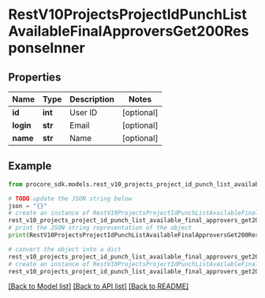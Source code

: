 # RestV10ProjectsProjectIdPunchListAvailableFinalApproversGet200ResponseInner


## Properties

Name | Type | Description | Notes
------------ | ------------- | ------------- | -------------
**id** | **int** | User ID | [optional] 
**login** | **str** | Email | [optional] 
**name** | **str** | Name | [optional] 

## Example

```python
from procore_sdk.models.rest_v10_projects_project_id_punch_list_available_final_approvers_get200_response_inner import RestV10ProjectsProjectIdPunchListAvailableFinalApproversGet200ResponseInner

# TODO update the JSON string below
json = "{}"
# create an instance of RestV10ProjectsProjectIdPunchListAvailableFinalApproversGet200ResponseInner from a JSON string
rest_v10_projects_project_id_punch_list_available_final_approvers_get200_response_inner_instance = RestV10ProjectsProjectIdPunchListAvailableFinalApproversGet200ResponseInner.from_json(json)
# print the JSON string representation of the object
print(RestV10ProjectsProjectIdPunchListAvailableFinalApproversGet200ResponseInner.to_json())

# convert the object into a dict
rest_v10_projects_project_id_punch_list_available_final_approvers_get200_response_inner_dict = rest_v10_projects_project_id_punch_list_available_final_approvers_get200_response_inner_instance.to_dict()
# create an instance of RestV10ProjectsProjectIdPunchListAvailableFinalApproversGet200ResponseInner from a dict
rest_v10_projects_project_id_punch_list_available_final_approvers_get200_response_inner_from_dict = RestV10ProjectsProjectIdPunchListAvailableFinalApproversGet200ResponseInner.from_dict(rest_v10_projects_project_id_punch_list_available_final_approvers_get200_response_inner_dict)
```
[[Back to Model list]](../README.md#documentation-for-models) [[Back to API list]](../README.md#documentation-for-api-endpoints) [[Back to README]](../README.md)


